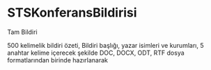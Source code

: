 # STSKonferansBildirisi
Tam Bildiri 

500 kelimelik bildiri özeti,
Bildiri başlığı, yazar isimleri ve kurumları, 5 anahtar kelime içerecek şekilde
DOC, DOCX, ODT, RTF dosya formatlarından birinde hazırlanarak
